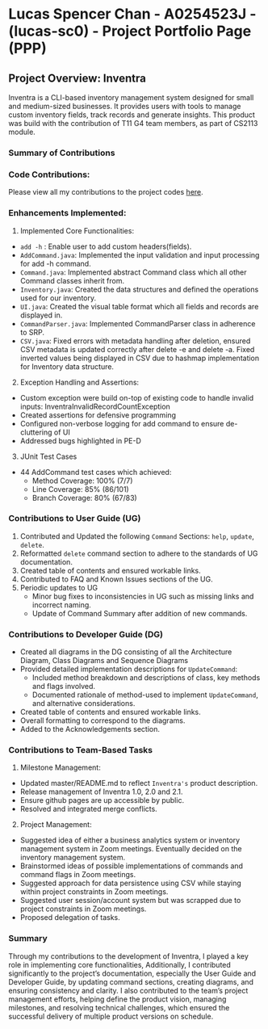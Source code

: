 # Lucas Spencer Chan - A0254523J - (lucas-sc0) - Project Portfolio Page (PPP)

## Project Overview: Inventra  
Inventra is a CLI-based inventory management system designed for small and medium-sized businesses.
It provides users with tools to manage custom inventory fields, track records and generate insights.
This product was build with the contribution of T11 G4 team members, as part of CS2113 module.

### Summary of Contributions
### Code Contributions:
Please view all my contributions to the project codes [here](https://nus-cs2113-ay2425s1.github.io/tp-dashboard/?search=lucas-sc0&breakdown=true&sort=groupTitle%20dsc&sortWithin=title&since=2024-09-20&timeframe=commit&mergegroup=&groupSelect=groupByRepos&checkedFileTypes=docs~functional-code~test-code~other).

### Enhancements Implemented:
1. Implemented Core Functionalities:
* `add -h` : Enable user to add custom headers(fields).
* `AddCommand.java`: Implemented the input validation and input processing for add -h command.
* `Command.java`: Implemented abstract Command class which all other Command classes inherit from.
* `Inventory.java`: Created the data structures and defined the operations used for our inventory.
* `UI.java`: Created the visual table format which all fields and records are displayed in.
* `CommandParser.java`: Implemented CommandParser class in adherence to SRP.
* `CSV.java`: Fixed errors with metadata handling after deletion, ensured CSV metadata is updated correctly after delete -e 
and delete -a. Fixed inverted values being displayed in CSV due to hashmap implementation for Inventory data structure.

2. Exception Handling and Assertions:
* Custom exception were build on-top of existing code to handle invalid inputs: InventraInvalidRecordCountException
* Created assertions for defensive programming 
* Configured non-verbose logging for add command to ensure de-cluttering of UI 
* Addressed bugs highlighted in PE-D 

3. JUnit Test Cases
* 44 AddCommand test cases which achieved:
    * Method Coverage: 100% (7/7)
    * Line Coverage: 85% (86/101)
    * Branch Coverage: 80% (67/83)

### Contributions to User Guide (UG)
1. Contributed and Updated the following `Command` Sections: `help`, `update`, `delete`.
2. Reformatted `delete` command section to adhere to the standards of UG documentation.
3. Created table of contents and ensured workable links.
4. Contributed to FAQ and Known Issues sections of the UG.
5. Periodic updates to UG
    * Minor bug fixes to inconsistencies in UG such as missing links and incorrect naming.
    * Update of Command Summary after addition of new commands.

### Contributions to Developer Guide (DG)
* Created all diagrams in the DG consisting of all the Architecture Diagram, Class Diagrams and Sequence Diagrams
* Provided detailed implementation descriptions for `UpdateCommand`:
  - Included method breakdown and descriptions of class, key methods and flags involved.
  - Documented rationale of method-used to implement `UpdateCommand`, and alternative considerations.
* Created table of contents and ensured workable links.
* Overall formatting to correspond to the diagrams.
* Added to the Acknowledgements section.

### Contributions to Team-Based Tasks
1. Milestone Management:
* Updated master/README.md to reflect `Inventra's` product description.
* Release management of Inventra 1.0, 2.0 and 2.1.
* Ensure github pages are up accessible by public.
* Resolved and integrated merge conflicts.

2. Project Management:
* Suggested idea of either a business analytics system or inventory management system in Zoom meetings. Eventually decided on the inventory management system.
* Brainstormed ideas of possible implementations of commands and command flags in Zoom meetings.
* Suggested approach for data persistence using CSV while staying within project constraints in Zoom meetings.
* Suggested user session/account system but was scrapped due to project constraints in Zoom meetings.
* Proposed delegation of tasks.

### Summary
Through my contributions to the development of Inventra, I played a key role in implementing core functionalities, 
Additionally, I contributed significantly to the project’s documentation, especially the User Guide and 
Developer Guide, by updating command sections, creating diagrams, and ensuring consistency and clarity. 
I also contributed to the team’s project management efforts, helping define the product vision, managing milestones, 
and resolving technical challenges, which ensured the successful delivery of multiple product versions on schedule.



